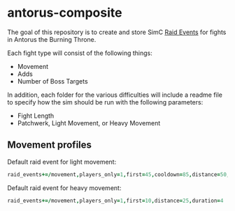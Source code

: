 # antorus-composite
The goal of this repository is to create and store SimC [Raid Events]() for fights in Antorus the Burning Throne.

Each fight type will consist of the following things:
- Movement
- Adds
- Number of Boss Targets

In addition, each folder for the various difficulties will include a readme file to specify how the sim should be run with the following parameters:
- Fight Length
- Patchwerk, Light Movement, or Heavy Movement

## Movement profiles

Default raid event for light movement:
```coffee
raid_events+=/movement,players_only=1,first=45,cooldown=85,distance=50,last=360
```

Default raid event for heavy movement:
```coffee
raid_events+=/movement,players_only=1,first=10,distance=25,duration=4
```
